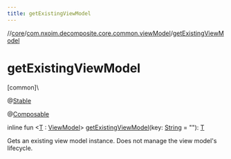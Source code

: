 ```yaml
---
title: getExistingViewModel
---
```

//[core](../../index.html)/[com.nxoim.decomposite.core.common.viewModel](index.html)/[getExistingViewModel](get-existing-view-model.html)



# getExistingViewModel



[common]\




@[Stable](https://developer.android.com/reference/kotlin/androidx/compose/runtime/Stable.html)



@[Composable](https://developer.android.com/reference/kotlin/androidx/compose/runtime/Composable.html)



inline fun &lt;[T](get-existing-view-model.html) : [ViewModel](-view-model/index.html)&gt; [getExistingViewModel](get-existing-view-model.html)(key: [String](https://kotlinlang.org/api/latest/jvm/stdlib/kotlin/-string/index.html) = &quot;&quot;): [T](get-existing-view-model.html)



Gets an existing view model instance. Does not manage the view model's lifecycle.




